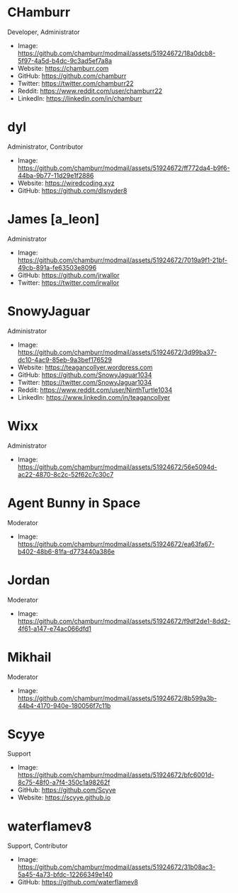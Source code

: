 # CHamburr

Developer, Administrator

- Image: https://github.com/chamburr/modmail/assets/51924672/18a0dcb8-5f97-4a5d-b4dc-9c3ad5ef7a8a
- Website: https://chamburr.com
- GitHub: https://github.com/chamburr
- Twitter: https://twitter.com/chamburr22
- Reddit: https://www.reddit.com/user/chamburr22
- LinkedIn: https://linkedin.com/in/chamburr

# dyl

Administrator, Contributor

- Image: https://github.com/chamburr/modmail/assets/51924672/ff772da4-b9f6-44ba-9b77-11d29e1f2886
- Website: https://wiredcoding.xyz
- GitHub: https://github.com/dlsnyder8

# James [a_leon]

Administrator

- Image: https://github.com/chamburr/modmail/assets/51924672/7019a9f1-21bf-49cb-891a-fe63503e8096
- GitHub: https://github.com/jrwallor
- Twitter: https://twitter.com/jrwallor

# SnowyJaguar

Administrator

- Image: https://github.com/chamburr/modmail/assets/51924672/3d99ba37-dc10-4ac9-85eb-9a3bef176529
- Website: https://teagancollyer.wordpress.com
- GitHub: https://github.com/SnowyJaguar1034
- Twitter: https://twitter.com/SnowyJaguar1034
- Reddit: https://www.reddit.com/user/NinthTurtle1034
- LinkedIn: https://www.linkedin.com/in/teagancollyer

# Wixx

Administrator

- Image: https://github.com/chamburr/modmail/assets/51924672/56e5094d-ac22-4870-8c2c-52f62c7c30c7

# Agent Bunny in Space

Moderator

- Image: https://github.com/chamburr/modmail/assets/51924672/ea63fa67-b402-48b6-81fa-d773440a386e


# Jordan

Moderator

- Image: https://github.com/chamburr/modmail/assets/51924672/f9df2de1-8dd2-4f61-a147-e74ac066dfd1

# Mikhail

Moderator

- Image: https://github.com/chamburr/modmail/assets/51924672/8b599a3b-44b4-4170-940e-180056f7c11b

# Scyye

Support

- Image: https://github.com/chamburr/modmail/assets/51924672/bfc6001d-8c75-48f0-a7f4-350c1a98262f
- GitHub: https://github.com/Scyye
- Website: https://scyye.github.io

# waterflamev8

Support, Contributor

- Image: https://github.com/chamburr/modmail/assets/51924672/31b08ac3-5a45-4a73-bfdc-12266349e140
- GitHub: https://github.com/waterflamev8


